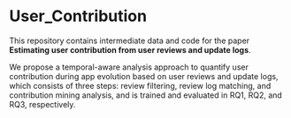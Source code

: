 # User_Contribution
This repository contains intermediate data and code for the paper **Estimating user contribution from user reviews and update logs**.

We propose a temporal-aware analysis approach to quantify user contribution during app evolution based on user reviews and update logs, which consists of three steps: review filtering, review log matching, and contribution mining analysis, and is trained and evaluated in RQ1, RQ2, and RQ3, respectively.
